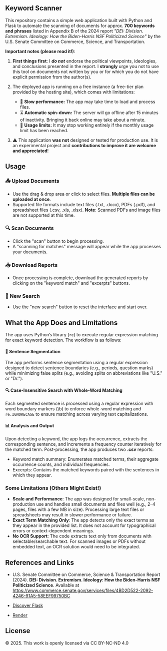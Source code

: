 ## Keyword Scanner

This repository contains a simple web application built with Python and Flask to automate the scanning of documents for approx. **700 keywords and phrases** listed in Appendix B of the 2024 report *"DEI: Division. Extremism. Ideology: How the Biden-Harris NSF Politicized Science"* by the U.S. Senate Committee on Commerce, Science, and Transportation.

**Important notes (please read it!)**:

1. **First things first**: I ***do not*** endorse the political viewpoints, ideologies, and conclusions presented in the report. I **strongly** urge you not to use this tool on documents not written by you or for which you do not have explicit permission from the author(s).

2. The deployed app is running on a free instance (a free-tier plan provided by the hosting site), which comes with limitations:
   - 🐢 **Slow performance:** The app may take time to load and process files.
   - ⏳ **Automatic spin-down:** The server will go offline after 15 minutes of inactivity. Bringing it back online may take about a minute.
   - 🚫  **Usage limits:** It may stop working entirely if the monthly usage limit has been reached.

3. ⚠️ This application **was not** designed or tested for production use. It is an experimental project and **contributions to improve it are welcome and appreciated**!

## Usage

### 📤 Upload Documents
- Use the drag & drop area or click to select files. **Multiple files can be uploaded at once**.
- Supported file formats include text files (.txt, .docx), PDFs (.pdf), and spreadsheet files (.csv, .xls, .xlsx).
  **Note**: Scanned PDFs and image files are not supported at this time.

### 🔍 Scan Documents
- Click the "scan" button to begin processing. 
- A "scanning for matches" message will appear while the app processes your documents.

### 📥 Download Reports
- Once processing is complete, download the generated reports by clicking on the "keyword match" and "excerpts" buttons. 

### 🔄 New Search
- Use the "new search" button to reset the interface and start over.


## What the App Does and Limitations

The app uses Python’s library (`re`) to execute regular expression matching for exact keyword detection. The workflow is as follows:

#### 📝 Sentence Segmentation
The app performs sentence segmentation using a regular expression designed to detect sentence boundaries (e.g., periods, question marks) while minimizing false splits (e.g., avoiding splits on abbreviations like "U.S." or "Dr.").

#### 🔍 Case-Insensitive Search with Whole-Word Matching
Each segmented sentence is processed using a regular expression with word boundary markers (\b) to enforce whole-word matching and `re.IGNORECASE` to ensure matching across varying text capitalizations.

#### 📊 Analysis and Output
Upon detecting a keyword, the app logs the occurrence, extracts the corresponding sentence, and increments a frequency counter iteratively for the matched term. Post-processing, the app produces two **.csv** reports:
- Keyword match summary: Enumerates matched terms, their aggregate occurrence counts, and individual frequencies.
- Excerpts: Contains the matched keywords paired with the sentences in which they appear.


### Some Limitations (Others Might Exist!)

- **Scale and Performance**: The app was designed for small-scale, non-production use and handles small documents and files well (e.g., 2–4 pages, files with a few MB in size). Processing large text files or spreadsheets may result in slower performance or failure.
- **Exact Term Matching Only**: The app detects only the exact terms as they appear in the provided list. It does not account for typographical errors or context-dependent meanings.
- **No OCR Support**: The code extracts text only from documents with selectable/searchable text. For scanned images or PDFs without embedded text, an OCR solution would need to be integrated.

  
## References and Links

- U.S. Senate Committee on Commerce, Science & Transportation Report (2024). **DEI: Division. Extremism. Ideology: How the Biden-Harris NSF Politicized Science**. Available at https://www.commerce.senate.gov/services/files/4BD2D522-2092-4246-91A5-58EEF99750BC
  
- [Discover Flask](https://discoverflask.com)
- [Render](https://render.com)

## License
© 2025. This work is openly licensed via CC BY-NC-ND 4.0
